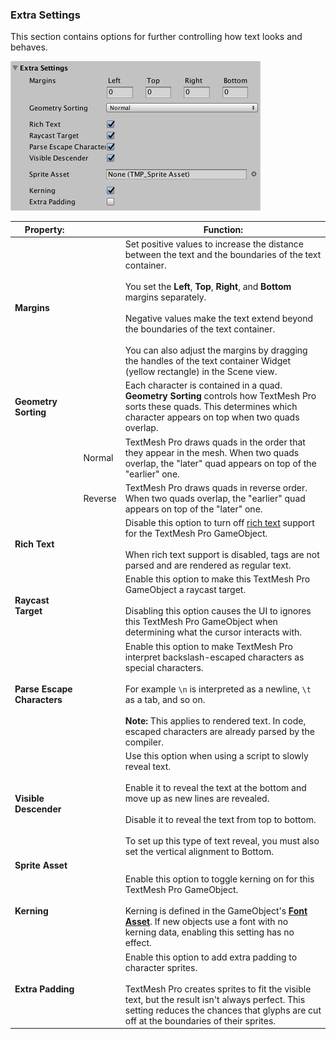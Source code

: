 ### Extra Settings
This section contains options for further controlling how text looks and behaves.

![](images/TMP_Object_ExtraUI.png)

|Property:||Function:|
|---------|-|---------|
|**Margins**||Set positive values to increase the distance between the text and the boundaries of the text container. <br/><br/> You set the  **Left**, **Top**, **Right**, and **Bottom** margins separately. <br/><br/> Negative values make the text extend beyond the boundaries of the text container. <br/><br/> You can also adjust the margins by dragging the handles of the text container Widget (yellow rectangle) in the Scene view.|
|**Geometry Sorting**||Each character is contained in a quad. **Geometry Sorting** controls how TextMesh Pro sorts these quads. This determines which character appears on top when two quads overlap.|
||Normal| TextMesh Pro draws quads in the order that they appear in the mesh. When two quads overlap, the "later" quad appears on top of the "earlier" one.|
||Reverse| TextMesh Pro draws quads in reverse order. When two quads overlap, the "earlier" quad appears on top of the "later" one.|
|**Rich Text**||Disable this option to turn off [rich text](RichText.md) support for the TextMesh Pro GameObject. <br/><br/> When rich text support is disabled, tags are not parsed and are rendered as regular text.|
|**Raycast Target**||Enable this option to make this TextMesh Pro GameObject a raycast target. <br/><br/> Disabling this option causes the UI to ignores this TextMesh Pro GameObject when determining what the cursor interacts with.|
|**Parse Escape Characters**||Enable this option to make TextMesh Pro interpret backslash-escaped characters as special characters. <br/><br/> For example `\n` is interpreted as a newline, `\t` as a tab, and so on. <br/><br/> **Note:** This applies to rendered text. In code, escaped characters are already parsed by the compiler.|
|**Visible Descender**|| Use this option when using a script to slowly reveal text. <br/><br/> Enable it to reveal the text at the bottom and move up as new lines are revealed. <br/><br/> Disable it to reveal the text from top to bottom. <br/><br/> To set up this type of text reveal, you must also set the vertical alignment to Bottom.|
| **Sprite Asset** |||
| **Kerning**||Enable this option to toggle kerning on for this TextMesh Pro GameObject. <br/><br/> Kerning is defined in the GameObject's **[Font Asset](FontAssets.md)**. If new objects use a font with no kerning data, enabling this setting has no effect.|
|**Extra Padding**|| Enable this option to add extra padding to character sprites. <br/><br/> TextMesh Pro creates sprites to fit the visible text, but the result isn't always perfect. This setting reduces the chances that glyphs are cut off at the boundaries of their sprites.|